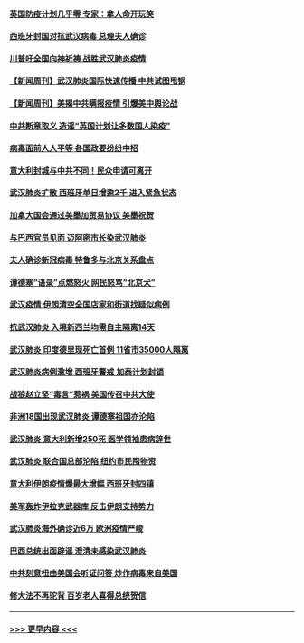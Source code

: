 #### [英国防疫计划几乎零 专家：拿人命开玩笑](../pages/prog202/a102799943.md?t=03151131) 
#### [西班牙封国对抗武汉病毒 总理夫人确诊](../pages/prog202/a102799930.md?t=03151131) 
#### [川普吁全国向神祈祷 战胜武汉肺炎疫情](../pages/prog202/a102799906.md?t=03151131) 
#### [【新闻周刊】武汉肺炎国际快速传播 中共试图甩锅](../pages/prog202/a102799845.md?t=03151131) 
#### [【新闻周刊】美揭中共瞒报疫情  引爆美中舆论战](../pages/prog202/a102799836.md?t=03151131) 
#### [中共断章取义 造谣“英国计划让多数国人染疫”](../pages/prog202/a102799810.md?t=03151131) 
#### [病毒面前人人平等 各国政要纷纷中招](../pages/prog202/a102799720.md?t=03151131) 
#### [意大利封城与中共不同！民众申请可离开](../pages/prog202/a102799706.md?t=03151131) 
#### [武汉肺炎扩散 西班牙单日增逾2千 进入紧急状态](../pages/prog202/a102799649.md?t=03151131) 
#### [加拿大国会通过美墨加贸易协议  美墨祝贺](../pages/prog202/a102799636.md?t=03151131) 
#### [与巴西官员见面 迈阿密市长染武汉肺炎](../pages/prog202/a102799484.md?t=03151131) 
#### [夫人确诊新冠病毒 特鲁多与北京关系盘点](../pages/prog202/a102799474.md?t=03151131) 
#### [谭德塞“语录”点燃怒火 网民怒骂“北京犬”](../pages/prog202/a102799480.md?t=03151131) 
#### [武汉疫情 伊朗清空全国店家和街道找疑似病例](../pages/prog202/a102799451.md?t=03151131) 
#### [抗武汉肺炎 入境新西兰均需自主隔离14天](../pages/prog202/a102799406.md?t=03151131) 
#### [武汉肺炎 印度德里现死亡首例 11省市35000人隔离](../pages/prog202/a102799379.md?t=03151131) 
#### [武汉肺炎病例激增 西班牙警戒 加泰计划封锁](../pages/prog202/a102799338.md?t=03151131) 
#### [战狼赵立坚“毒言”惹祸 美国传召中共大使](../pages/prog202/a102799314.md?t=03151131) 
#### [非洲18国出现武汉肺炎 谭德塞祖国亦沦陷](../pages/prog202/a102799302.md?t=03151131) 
#### [武汉肺炎 意大利新增250死 医学领袖患病辞世](../pages/prog202/a102799253.md?t=03151131) 
#### [武汉肺炎 联合国总部沦陷 纽约市民囤物资](../pages/prog202/a102799239.md?t=03151131) 
#### [意大利伊朗疫情爆最大增幅 西班牙封四镇](../pages/prog202/a102798969.md?t=03151131) 
#### [美军轰炸伊拉克武器库 反击伊朗支持势力](../pages/prog202/a102799127.md?t=03151131) 
#### [武汉肺炎海外确诊近6万 欧洲疫情严峻](../pages/prog202/a102799147.md?t=03151131) 
#### [巴西总统出面辟谣  澄清未感染武汉肺炎](../pages/prog202/a102799066.md?t=03151131) 
#### [中共刻意扭曲美国会听证问答 炒作病毒来自美国](../pages/prog202/a102799022.md?t=03151131) 
#### [修大法不再驼背 百岁老人喜得总统贺信](../pages/prog202/a102799026.md?t=03151131) 

----
#### [ >>> 更早内容 <<< ](../indexes/prog202-earlier.md)
